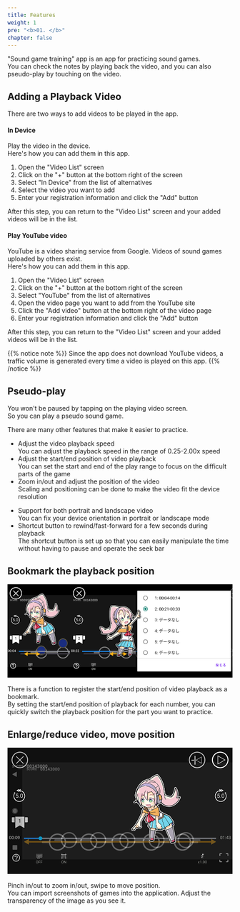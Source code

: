 ```yaml
---
title: Features
weight: 1
pre: "<b>01. </b>"
chapter: false
---
```


"Sound game training" app is an app for practicing sound games.<br>
You can check the notes by playing back the video, and you can also pseudo-play by touching on the video.

## Adding a Playback Video

There are two ways to add videos to be played in the app.

#### In Device

Play the video in the device.<br>
Here's how you can add them in this app.

1. Open the "Video List" screen
2. Click on the "+" button at the bottom right of the screen
3. Select "In Device" from the list of alternatives
4. Select the video you want to add
5. Enter your registration information and click the "Add" button

After this step, you can return to the "Video List" screen and your added videos will be in the list.

#### Play YouTube video

YouTube is a video sharing service from Google. Videos of sound games uploaded by others exist.<br>
Here's how you can add them in this app.

1. Open the "Video List" screen
2. Click on the "+" button at the bottom right of the screen
3. Select "YouTube" from the list of alternatives
4. Open the video page you want to add from the YouTube site
5. Click the "Add video" button at the bottom right of the video page
6. Enter your registration information and click the "Add" button

After this step, you can return to the "Video List" screen and your added videos will be in the list.

{{% notice note %}}
Since the app does not download YouTube videos, a traffic volume is generated every time a video is played on this app.
{{% /notice %}}


## Pseudo-play

You won't be paused by tapping on the playing video screen.<br>
So you can play a pseudo sound game.<br>

There are many other features that make it easier to practice.

- Adjust the video playback speed<br>You can adjust the playback speed in the range of 0.25-2.00x speed
- Adjust the start/end position of video playback<br>You can set the start and end of the play range to focus on the difficult parts of the game
- Zoom in/out and adjust the position of the video<br>Scaling and positioning can be done to make the video fit the device resolution
<!--
- Flipping the video screen<br>The video screen can be flipped left to right
-->
- Support for both portrait and landscape video<br>You can fix your device orientation in portrait or landscape mode
- Shortcut button to rewind/fast-forward for a few seconds during playback<br>The shortcut button is set up so that you can easily manipulate the time without having to pause and operate the seek bar

## Bookmark the playback position

![video scale](img_video_bookmark.png#imgleft)
<div class="clear clear_box"></div>
There is a function to register the start/end position of video playback as a bookmark.<br>
By setting the start/end position of playback for each number, you can quickly switch the playback position for the part you want to practice.<br>

## Enlarge/reduce video, move position

![video zoom](img_video_zoom.png#imgleft)
<div class="clear clear_box"></div>

Pinch in/out to zoom in/out, swipe to move position.<br>
You can import screenshots of games into the application. Adjust the transparency of the image as you see it.
<br>